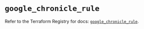 # `google_chronicle_rule`

Refer to the Terraform Registry for docs: [`google_chronicle_rule`](https://registry.terraform.io/providers/hashicorp/google-beta/6.49.0/docs/resources/google_chronicle_rule).
